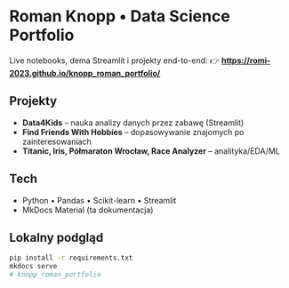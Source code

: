 # Roman Knopp • Data Science Portfolio

Live notebooks, dema Streamlit i projekty end-to-end:
👉 **https://romi-2023.github.io/knopp_roman_portfolio/**

## Projekty
- **Data4Kids** – nauka analizy danych przez zabawę (Streamlit)
- **Find Friends With Hobbies** – dopasowywanie znajomych po zainteresowaniach
- **Titanic, Iris, Półmaraton Wrocław, Race Analyzer** – analityka/EDA/ML

## Tech
- Python • Pandas • Scikit-learn • Streamlit
- MkDocs Material (ta dokumentacja)

## Lokalny podgląd
```bash
pip install -r requirements.txt
mkdocs serve
#   k n o p p _ r o m a n _ p o r t f o l i o  
 